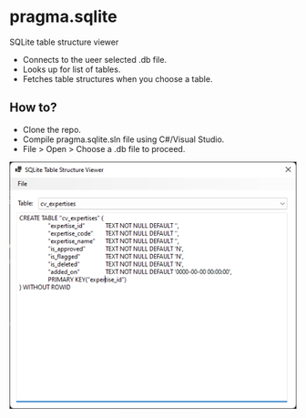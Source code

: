 # pragma.sqlite

SQLite table structure viewer

* Connects to the ueer selected .db file.
* Looks up for list of tables.
* Fetches table structures when you choose a table.

## How to?

* Clone the repo.
* Compile pragma.sqlite.sln file using C#/Visual Studio.
* File > Open > Choose a .db file to proceed.

![screenshot](screenshot.png)
